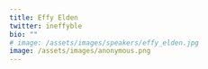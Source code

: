 ```yaml
---
title: Effy Elden
twitter: ineffyble
bio: ""
# image: /assets/images/speakers/effy_elden.jpg
image: /assets/images/anonymous.png
---
```

